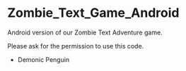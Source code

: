 # Zombie_Text_Game_Android
Android version of our Zombie Text Adventure game.

Please ask for the permission to use this code.

- Demonic Penguin
